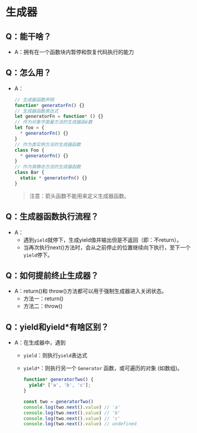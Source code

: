 # 生成器

## Q：能干啥？

* A：拥有在一个函数块内暂停和恢复代码执行的能力

## Q：怎么用？

* A：

  ````javascript
  // 生成器函数声明
  function* generatorFn() {}
  // 生成器函数表达式
  let generatorFn = function* () {}
  // 作为对象字面量方法的生成器函é数 
  let foo = {
    * generatorFn() {}
  }
  // 作为类实例方法的生成器函数 
  class Foo {
    * generatorFn() {}
  }
  // 作为类静态方法的生成器函数 
  class Bar {
    static * generatorFn() {}
  }
  ````

  > 注意：箭头函数不能用来定义生成器函数。

## Q：生成器函数执行流程？

* A：
  * 遇到`yield`就停下，生成yield值并输出但是不返回（即：不return）。
  * 当再次执行next()方法时，会从之前停止的位置继续向下执行，至下一个`yield`停下。

## Q：如何提前终止生成器？

* A：return()和 throw()方法都可以用于强制生成器进入关闭状态。
  * 方法一：return()
  * 方法二：throw()

## Q：yield和yield*有啥区别？

* A：在生成器中，遇到

  * `yield`：则执行`yield`表达式

  * `yield*`：则执行另一个 `Generator` 函数，或可遍历的对象 (如数组)。

    ````javascript
    function* generatorTwo() {
      yield* ['a', 'b', 'c'];
    }
    
    const two = generatorTwo()
    console.log(two.next().value) // 'a'
    console.log(two.next().value) // 'b'
    console.log(two.next().value) // 'c'
    console.log(two.next().value) // undefined
    ````

